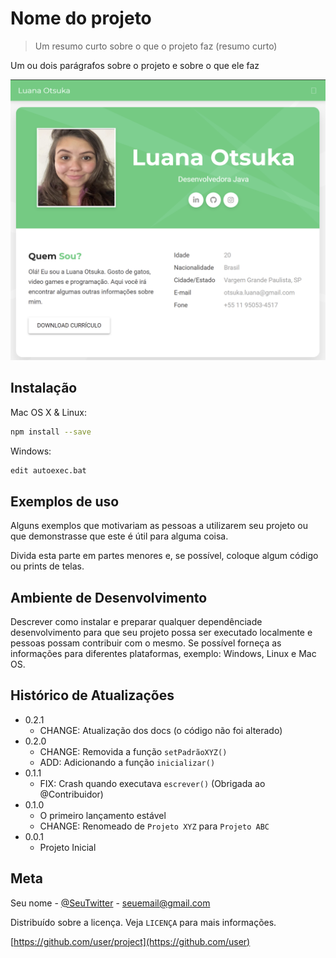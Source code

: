 # Nome do projeto
> Um resumo curto sobre o que o projeto faz (resumo curto)

Um ou dois parágrafos sobre o projeto e sobre o que ele faz

![](photo.png)

## Instalação

Mac OS X & Linux:

```sh
npm install --save
```

Windows:

```sh
edit autoexec.bat
```

## Exemplos de uso

Alguns exemplos que motivariam as pessoas a utilizarem seu projeto ou que demonstrasse que este é útil para alguma coisa.

Divida esta parte em partes menores e, se possível, coloque algum código ou prints de telas.

## Ambiente de Desenvolvimento

Descrever como instalar e preparar qualquer dependênciade desenvolvimento para que seu projeto possa ser executado localmente e pessoas possam contribuir com o mesmo. Se possível forneça as informações para diferentes plataformas, exemplo: Windows, Linux e Mac OS.

## Histórico de Atualizações

* 0.2.1
    * CHANGE: Atualização dos docs (o código não foi alterado)
* 0.2.0
    * CHANGE: Removida a função `setPadrãoXYZ()`
    * ADD: Adicionando a função `inicializar()`
* 0.1.1
    * FIX: Crash quando executava `escrever()` (Obrigada ao @Contribuidor)
* 0.1.0
    * O primeiro lançamento estável
    * CHANGE: Renomeado de `Projeto XYZ` para `Projeto ABC`
* 0.0.1
    * Projeto Inicial

## Meta

Seu nome - [@SeuTwitter](link) - seuemail@gmail.com

Distribuído sobre a licença. Veja `LICENÇA` para mais informações.

[https://github.com/user/project](https://github.com/user)